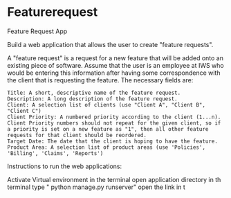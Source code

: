 # Featurerequest
Feature Request App

Build a web application that allows the user to create "feature requests".

A "feature request" is a request for a new feature that will be added onto an existing piece of software. Assume that the user is an employee at IWS who would be entering this information after having some correspondence with the client that is requesting the feature. The necessary fields are:

    Title: A short, descriptive name of the feature request.
    Description: A long description of the feature request.
    Client: A selection list of clients (use "Client A", "Client B", "Client C")
    Client Priority: A numbered priority according to the client (1...n). Client Priority numbers should not repeat for the given client, so if a priority is set on a new feature as "1", then all other feature requests for that client should be reordered.
    Target Date: The date that the client is hoping to have the feature.
    Product Area: A selection list of product areas (use 'Policies', 'Billing', 'Claims', 'Reports')

Instructions to run the web applications:

Activate Virtual environment in the terminal
open application directory in th terminal
type " python manage.py runserver"
open the link in t

